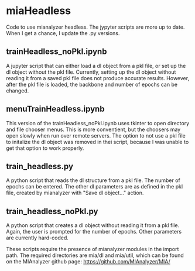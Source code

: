 # miaHeadless
Code to use mianalyzer headless. The jypyter scripts are more up to date.
When I get a chance, I update the .py versions.

## trainHeadless_noPkl.ipynb 
A jupyter script that can either load a dl object from a pkl file,
or set up the dl object without the pkl file.
Currently, setting up the dl object without reading it from a
saved pkl file does not produce accurate results. 
However, after the pkl file is loaded, the backbone and number of epochs
can be changed.

## menuTrainHeadless.ipynb
This version of the trainHeadless_noPkl.ipynb uses tkinter to open directory
and file chooser menus. This is more conventient, but the choosers may open
slowly when run over remote servers.
The option to not use a pkl file to initalize the dl object was removed
in thei script, because I was unable to get that option to work properly.

## train_headless.py 
A python script that reads the dl structure
from a pkl file. The number of epochs can be entered. The other 
dl parameters are as defined in the pkl file, created by mianalyzer
with "Save dl object..." action.

## train_headless_noPkl.py 
A python script that creates a dl object
without reading it from a pkl file. Again, the user is prompted for
the number of epochs. Other parameters are currently hard-coded.

These scripts require the presence of mianalyzer modules in the import path.
The required directories are mia/dl and mia/util, which can be found on the
MIAnalyzer github page:
https://github.com/MIAnalyzer/MIA/

